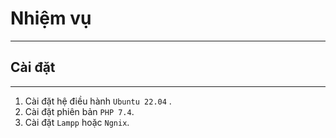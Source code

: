 # **Nhiệm vụ**
***
## Cài đặt
***
1. Cài đặt hệ điều hành `Ubuntu 22.04` .
2. Cài đặt phiên bản `PHP 7.4`.
3. Cài đặt  `Lampp` hoặc `Ngnix`.
